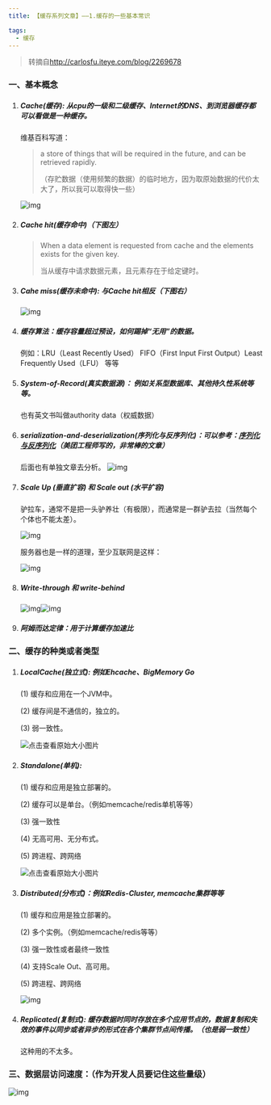 ```yaml
---
title: 【缓存系列文章】——1.缓存的一些基本常识

tags:
  - 缓存
---
```


> 转摘自<http://carlosfu.iteye.com/blog/2269678>

### **一、基本概念**

1. ##### Cache(缓存): 从cpu的一级和二级缓存、Internet的DNS、到浏览器缓存都可以看做是一种缓存。

   维基百科写道：

   > a store of things that will be required in the future, and can be retrieved rapidly.
   >
   > （存贮数据（使用频繁的数据）的临时地方，因为取原始数据的代价太大了，所以我可以取得快一些）

    ![img](https://ws1.sinaimg.cn/large/006tNbRwgy1fuyu79fkruj30ig088mxm.jpg)

2. ##### Cache hit(缓存命中)（下图左）

   > When a data element is requested from cache and the elements exists for the given key.
   >
   > 当从缓存中请求数据元素，且元素存在于给定键时。

3. ##### Cahe miss(缓存未命中): 与Cache hit相反（下图右）

    ![img](https://ws1.sinaimg.cn/large/006tNbRwgy1fuyuby2x0wj30ry0fe3zd.jpg)

4. ##### 缓存算法：缓存容量超过预设，如何踢掉“无用”的数据。

   例如：LRU（Least Recently Used） FIFO（First Input First Output）Least Frequently Used（LFU） 等等 

5. ##### System-of-Record(真实数据源)： 例如关系型数据库、其他持久性系统等等。

   也有英文书叫做authority data（权威数据）

6. ##### serialization-and-deserialization(序列化与反序列化)：可以参考：[序列化与反序列化](http://www.infoq.com/cn/articles/serialization-and-deserialization)（美团工程师写的，非常棒的文章）

   后面也有单独文章去分析。
   ![img](https://ws2.sinaimg.cn/large/006tNbRwgy1fuyug20x77j30vw0joq5t.jpg)

7. ##### Scale Up (垂直扩容) 和 Scale out (水平扩容)

   驴拉车，通常不是把一头驴养壮（有极限），而通常是一群驴去拉（当然每个个体也不能太差）。 

   ![img](https://ws1.sinaimg.cn/large/006tNbRwgy1fuyuh5w6huj30fw0c5dn1.jpg)

   服务器也是一样的道理，至少互联网是这样：

   ![img](https://ws2.sinaimg.cn/large/006tNbRwgy1fuyujeyveaj30q40f8tls.jpg)

8. ##### Write-through 和 write-behind

   ![img](https://ws4.sinaimg.cn/large/006tNbRwgy1fuyujebumvj305r08cwek.jpg)![img](https://ws2.sinaimg.cn/large/006tNbRwgy1fuyujf6kvij308c07xq36.jpg)

9. ##### 阿姆而达定律：用于计算缓存加速比



### **二、缓存的种类或者类型** 

1. ##### LocalCache(独立式): 例如Ehcache、BigMemory Go

   (1) 缓存和应用在一个JVM中。

   (2) 缓存间是不通信的，独立的。

   (3) 弱一致性。

   ![点击查看原始大小图片](https://ws1.sinaimg.cn/large/006tNbRwgy1fuyupjt95cj30jj0b6wet.jpg)

2. ##### Standalone(单机): 

   (1) 缓存和应用是独立部署的。

   (2) 缓存可以是单台。（例如memcache/redis单机等等）

   (3) 强一致性

   (4) 无高可用、无分布式。

   (5) 跨进程、跨网络

   ![点击查看原始大小图片](https://ws1.sinaimg.cn/large/006tNbRwgy1fuyuqzcy7mj30kt0cgjri.jpg)

3. ##### Distributed(分布式)：例如Redis-Cluster, memcache集群等等

   (1) 缓存和应用是独立部署的。

   (2) 多个实例。（例如memcache/redis等等）

   (3) 强一致性或者最终一致性

   (4) 支持Scale Out、高可用。

   (5) 跨进程、跨网络

   ![img](https://ws1.sinaimg.cn/large/006tNbRwgy1fuyurt8c5mj30jy0g1aao.jpg)

4. ##### Replicated(复制式): 缓存数据时同时存放在多个应用节点的，数据复制和失效的事件以同步或者异步的形式在各个集群节点间传播。（也是弱一致性）

   这种用的不太多。



### **三、数据层访问速度：（作为开发人员要记住这些量级）**

![img](https://ws1.sinaimg.cn/large/006tNbRwgy1fuyuw2f9boj30uf0hqwiq.jpg)

 